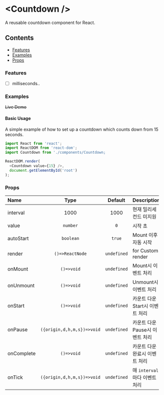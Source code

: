 # &lt;Countdown /&gt;
A reusable countdown component for React.

## Contents

- [Features](#features)
- [Examples](#examples)
- [Props](#props)

### Features

- [ ] milliseconds..


### Examples
~~Live Demo~~

#### Basic Usage
A simple example of how to set up a countdown which counts down from 15 seconds.

```js
import React from 'react';
import ReactDOM from 'react-dom';
import Countdown from './components/Countdown;

ReactDOM.render(
  <Countdown value={15} />,
  document.getElementById('root')
);
```


### Props

|Name|Type|Default|Description|
|:--|:--:|:-----:|:-----------|
|interval|1000|1000|현재 밀리세컨드 미지원|
|value|`number`|`0`|시작 초|
|autoStart|`boolean`|`true`|Mount 이후 자동 시작|
|render|`()=>ReactNode`|`undefined`|for Custom render|
|onMount|`()=>void`|`undefined`|Mount시 이벤트 처리|
|onUnmount|`()=>void`|`undefined`|Unmount시 이벤트 처리|
|onStart|`()=>void`|`undefined`|카운트 다운 Start시 이벤트 처리|
|onPause|`({origin,d,h,m,s})=>void`|`undefined`|카운트 다운 Pause시 이벤트 처리|
|onComplete|`()=>void`|`undefined`|카운트 다운 완료시 이벤트 처리|
|onTick|`({origin,d,h,m,s})=>void`|`undefined`|매 `interval`마다 이벤트 처리|
